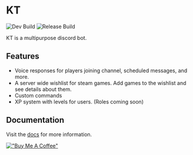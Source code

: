 # KT
![Dev Build](https://github.com/EvilGenius13/KT/actions/workflows/ci.yml/badge.svg)
![Release Build](https://github.com/EvilGenius13/KT/actions/workflows/cd.yml/badge.svg)

KT is a multipurpose discord bot.

## Features
- Voice responses for players joining channel, scheduled messages, and more.
- A server wide wishlist for steam games. Add games to the wishlist and see details about them.
- Custom commands
- XP system with levels for users. (Roles coming soon)

## Documentation
Visit the [docs](https://evilgenius13.github.io/KT/) for more information.

[!["Buy Me A Coffee"](https://www.buymeacoffee.com/assets/img/custom_images/orange_img.png)](https://www.buymeacoffee.com/jfaigan)
